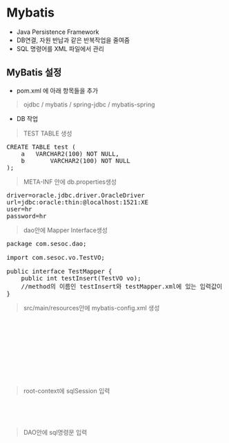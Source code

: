 Mybatis
=========
+ Java Persistence Framework
+ DB연결, 자원 반납과 같은 반복작업을 줄여줌
+ SQL 명령어를 XML 파일에서 관리

MyBatis 설정
----------
+ pom.xml 에 아래 항목들을 추가
> ojdbc / mybatis / spring-jdbc / mybatis-spring

+ DB 작업
> TEST TABLE 생성
<pre>CREATE TABLE test (
	a 	VARCHAR2(100) NOT NULL,
	b   	VARCHAR2(100) NOT NULL
);</pre>

> META-INF 안에 db.properties생성
<pre>driver=oracle.jdbc.driver.OracleDriver
url=jdbc:oracle:thin:@localhost:1521:XE
user=hr
password=hr</pre>

> dao안에 Mapper Interface생성
<pre>package com.sesoc.dao;

import com.sesoc.vo.TestVO;

public interface TestMapper {
	public int testInsert(TestVO vo);
	//method의 이름인 testInsert와 testMapper.xml에 있는 입력값이 같아야한다.
}</pre>

> src/main/resources안에 mybatis-config.xml 생성
<pre><?xml version="1.0" encoding="UTF-8" ?>
<!DOCTYPE configuration
  PUBLIC "-//mybatis.org//DTD Config 3.0//EN"
  "http://mybatis.org/dtd/mybatis-3-config.dtd">
<configuration>
	<typeAliases>
		<typeAlias type="com.sesoc.vo.TestVO" alias="TestVO" />
	</typeAliases>
	<mappers>
		<mapper resource="mapper/testMapper.xml" />
	</mappers>
</configuration></pre>   

> root-context에 sqlSession 입력
<pre><bean id="sqlSession" class="org.mybatis.spring.SqlSessionTemplate">
		<constructor-arg index="0" name="sqlSessionFactory" ref="sqlSessionFactory" />
	</bean></pre>
  
> DAO안에 sql명령문 입력
